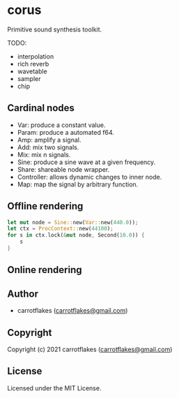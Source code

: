 # corus

Primitive sound synthesis toolkit.

TODO:

- interpolation
- rich reverb
- wavetable
- sampler
- chip

## Cardinal nodes
- Var: produce a constant value.
- Param: produce a automated f64.
- Amp: amplify a signal.
- Add: mix two signals.
- Mix: mix n signals.
- Sine: produce a sine wave at a given frequency.
- Share: shareable node wrapper.
- Controller: allows dynamic changes to inner node.
- Map: map the signal by arbitrary function.

## Offline rendering

``` rust
let mut node = Sine::new(Var::new(440.0));
let ctx = ProcContext::new(44100);
for s in ctx.lock(&mut node, Second(10.0)) {
    s
}
```

## Online rendering

## Author

* carrotflakes (carrotflakes@gmail.com)

## Copyright

Copyright (c) 2021 carrotflakes (carrotflakes@gmail.com)

## License

Licensed under the MIT License.
